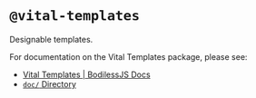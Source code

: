 # `@vital-templates`

Designable templates.

For documentation on the Vital Templates package, please see:

- [Vital Templates | BodilessJS Docs](https://johnsonandjohnson.github.io/Bodiless-JS/#/VitalDesignSystem/Components/VitalTemplates/)
- [`doc/` Directory](./doc)
